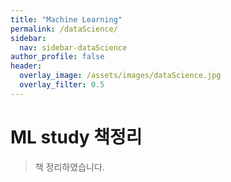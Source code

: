 ```yaml
---
title: "Machine Learning"
permalink: /dataScience/
sidebar:
  nav: sidebar-dataScience
author_profile: false
header:
  overlay_image: /assets/images/dataScience.jpg
  overlay_filter: 0.5
---
```

# ML study 책정리
> 책 정리하였습니다.
